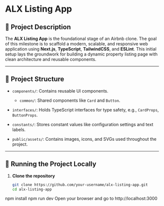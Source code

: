 # ALX Listing App

## 📝 Project Description

The **ALX Listing App** is the foundational stage of an Airbnb clone. The goal of this milestone is to scaffold a modern, scalable, and responsive web application using **Next.js**, **TypeScript**, **TailwindCSS**, and **ESLint**. This initial setup lays the groundwork for building a dynamic property listing page with clean architecture and reusable components.

---

## 📁 Project Structure

- `components/`: Contains reusable UI components.
  - `common/`: Shared components like `Card` and `Button`.

- `interfaces/`: Holds TypeScript interfaces for type safety, e.g., `CardProps`, `ButtonProps`.

- `constants/`: Stores constant values like configuration settings and text labels.

- `public/assets/`: Contains images, icons, and SVGs used throughout the project.

---

## 🚀 Running the Project Locally

1. **Clone the repository**
   ```bash
   git clone https://github.com/your-username/alx-listing-app.git
   cd alx-listing-app

npm install
npm run dev
Open your browser and go to http://localhost:3000